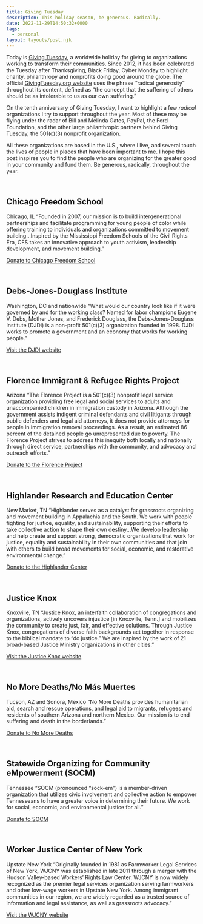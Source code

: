 ```yaml
---
title: Giving Tuesday
description: This holiday season, be generous. Radically.
date: 2022-11-29T14:50:32+0000
tags:
  - personal
layout: layouts/post.njk
---
```


Today is [Giving Tuesday](https://en.wikipedia.org/wiki/GivingTuesday), a worldwide holiday for giving to organizations working to transform their communities. Since 2012, it has been celebrated the Tuesday after Thanksgiving, Black Friday, Cyber Monday to highlight charity, philanthropy and nonprofits doing good around the globe. The official [GivingTuesday.org website](https://www.givingtuesday.org/) uses the phrase “radical generosity” throughout its content, defined as “the concept that the suffering of others should be as intolerable to us as our own suffering.”

On the tenth anniversary of Giving Tuesday, I want to highlight a few *radical* organizations I try to support throughout the year. Most of these may be flying under the radar of Bill and Melinda Gates, PayPal, the Ford Foundation, and the other large philanthropic partners behind Giving Tuesday, the 501(c)(3) nonprofit organization.

All these organizations are based in the U.S., where I live, and several touch the lives of people in places that have been important to me. I hope this post inspires you to find the people who are organizing for the greater good in your community and fund them. Be generous, radically, throughout the year.

&nbsp;

## Chicago Freedom School
<span class="text-meta">Chicago, IL</span>
“Founded in 2007, our mission is to build intergenerational partnerships and facilitate programming for young people of color while offering training to individuals and organizations committed to movement building...Inspired by the Mississippi Freedom Schools of the Civil Rights Era, CFS takes an innovative approach to youth activism, leadership development, and movement building.”

[Donate to Chicago Freedom School](https://www.chicagofreedomschool.org/support-us)

&nbsp;

## Debs-Jones-Douglass Institute
<span class="text-meta">Washington, DC and nationwide</span>
“What would our country look like if it were governed by and for the working class? Named for labor champions Eugene V. Debs, Mother Jones, and Frederick Douglass, the Debs-Jones-Douglass Institute (DJDI) is a non-profit 501(c)(3) organization founded in 1998. DJDI works to promote a government and an economy that works for working people.”

[Visit the DJDI website](https://djdinstitute.org/)

&nbsp;

## Florence Immigrant &amp; Refugee Rights Project
<span class="text-meta">Arizona</span>
“The Florence Project is a 501(c)(3) nonprofit legal service organization providing free legal and social services to adults and unaccompanied children in immigration custody in Arizona. Although the government assists indigent criminal defendants and civil litigants through public defenders and legal aid attorneys, it does not provide attorneys for people in immigration removal proceedings. As a result, an estimated 86 percent of the detained people go unrepresented due to poverty. The Florence Project strives to address this inequity both locally and nationally through direct service, partnerships with the community, and advocacy and outreach efforts.”

[Donate to the Florence Project](https://donate.firrp.org/give/389097/#!/donation/checkout)

&nbsp;

## Highlander Research and Education Center
<span class="text-meta">New Market, TN</span>
“Highlander serves as a catalyst for grassroots organizing and movement building in Appalachia and the South. We work with people fighting for justice, equality, and sustainability, supporting their efforts to take collective action to shape their own destiny...We develop leadership and help create and support strong, democratic organizations that work for justice, equality and sustainability in their own communities and that join with others to build broad movements for social, economic, and restorative environmental change.”

[Donate to the Highlander Center](https://highlandercenter.org/donate-now/)

&nbsp;

## Justice Knox
<span class="text-meta">Knoxville, TN</span>
“Justice Knox, an interfaith collaboration of congregations and organizations, actively uncovers injustice [in Knoxville, Tenn.] and mobilizes the community to create just, fair, and effective solutions. Through Justice Knox, congregations of diverse faith backgrounds act together in response to the biblical mandate to “do justice.” We are inspired by the work of 21 broad-based Justice Ministry organizations in other cities.”

[Visit the Justice Knox website](https://justiceknox.org/)

&nbsp;

## No More Deaths/No Más Muertes
<span class="text-meta">Tucson, AZ and Sonora, Mexico</span>
“No More Deaths provides humanitarian aid, search and rescue operations, and legal aid to migrants, refugees and residents of southern Arizona and northern Mexico. Our mission is to end suffering and death in the borderlands.”

[Donate to No More Deaths](https://nomoredeaths.org/donate-money/)

&nbsp;

## Statewide Organizing for Community eMpowerment (SOCM)
<span class="text-meta">Tennessee</span>
“SOCM (pronounced “sock-em”) is a member-driven organization that utilizes civic involvement and collective action to empower Tennesseans to have a greater voice in determining their future. We work for social, economic, and environmental justice for all.”

[Donate to SOCM](https://www.socm.org/how-to-give)

&nbsp;

## Worker Justice Center of New York
<span class="text-meta">Upstate New York</span>
“Originally founded in 1981 as Farmworker Legal Services of New York, WJCNY was established in late 2011 through a merger with the Hudson Valley-based Workers’ Rights Law Center. WJCNY is now widely recognized as the premier legal services organization serving farmworkers and other low-wage workers in Upstate New York. Among immigrant communities in our region, we are widely regarded as a trusted source of information and legal assistance, as well as grassroots advocacy.”

[Visit the WJCNY website](https://www.wjcny.org/)

&nbsp;
  
